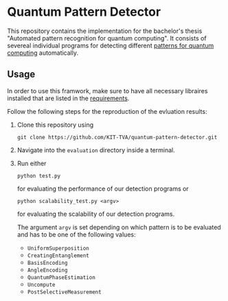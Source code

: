 # Quantum Pattern Detector

This repository contains the implementation for the bachelor's thesis "Automated pattern recognition for quantum computing".
It consists of severeal individual programs for detecting different [patterns for quantum computing](https://quantumcomputingpatterns.org/#/) automatically.

## Usage

In order to use this framwork, make sure to have all necessary libraires installed that are listed in the [requirements](requirements.txt).

Follow the following steps for the reproduction of the evluation results:
1. Clone this repository using
   ```
   git clone https://github.com/KIT-TVA/quantum-pattern-detector.git
   ```
2. Navigate into the `evaluation` directory inside a terminal.
3. Run either
   ```
   python test.py
   ```
   for evaluating the performance of our detection programs or
   ```
   python scalability_test.py <argv>
   ```
   for evaluating the scalability of our detection programs.
   
   The argument `argv` is set depending on which pattern is to be evaluated and has to be one of the following values:
   - `UniformSuperposition`
   - `CreatingEntanglement`
   - `BasisEncoding`
   - `AngleEncoding`
   - `QuantumPhaseEstimation`
   - `Uncompute`
   - `PostSelectiveMeasurement`
